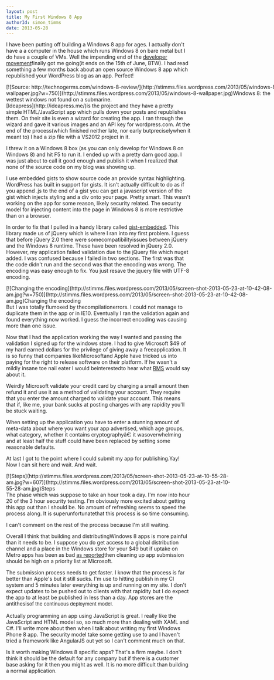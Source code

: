 ```yaml
---
layout: post
title: My First Windows 8 App
authorId: simon_timms
date: 2013-05-28
---
```


I have been putting off building a Windows 8 app for ages. I actually don't have a a computer in the house which runs Windows 8 on bare metal but I do have a couple of VMs. Well the impending end of the [developer movement](http://developermovement.ca)finally got me going(it ends on the 15th of June, BTW). I had read something a few months back about an open source Windows 8 app which republished your WordPress blog as an app. Perfect!

<div class="wp-caption aligncenter" id="attachment_2757" style="width: 760px">[![Source: http://technogerms.com/windows-8-review/](http://stimms.files.wordpress.com/2013/05/windows-8-wallpaper.jpg?w=750)](http://stimms.files.wordpress.com/2013/05/windows-8-wallpaper.jpg)Windows 8: the wettest windows not found on a submarine.

</div>[Ideapress](http://ideapress.me/)is the project and they have a pretty simple HTML/JavaScript app which pulls down your posts and republishes them. On their site is even a wizard for creating the app. I ran through the wizard and gave it various images and an API key for wordpress.com. At the end of the process(which finished neither late, nor early butpreciselywhen it meant to) I had a zip file with a VS2012 project in it.

I threw it on a Windows 8 box (as you can only develop for Windows 8 on Windows 8) and hit F5 to run it. I ended up with a pretty darn good app. I was just about to call it good enough and publish it when I realized that none of the source code on my blog was showing up.

I use embedded gists to show source code an provide syntax highlighting. WordPress has built in support for gists. It isn't actually difficult to do as if you append .js to the end of a gist you can get a javascript version of the gist which injects styling and a div onto your page. Pretty smart. This wasn't working on the app for some reason, likely security related. The security model for injecting content into the page in Windows 8 is more restrictive than on a browser.

In order to fix that I pulled in a handy library called [gist-embedded](https://github.com/blairvanderhoof/gist-embed). This library made us of jQuery which is where I ran into my first problem. I guess that before jQuery 2.0 there were somecompatibilityissues between jQuery and the Windows 8 runtime. These have been resolved in jQuery 2.0. However, my application failed validation due to the jQuery file which nuget added. I was confused because I failed in two sections. The first was that the code didn't run and the second was that the encoding was wrong. The encoding was easy enough to fix. You just resave the jquery file with UTF-8 encoding.

<div class="wp-caption aligncenter" id="attachment_2761" style="width: 760px">[![Changing the encoding](http://stimms.files.wordpress.com/2013/05/screen-shot-2013-05-23-at-10-42-08-am.jpg?w=750)](http://stimms.files.wordpress.com/2013/05/screen-shot-2013-05-23-at-10-42-08-am.jpg)Changing the encoding

</div>But I was totally flumoxed by thecompilationerrors. I could not manage to duplicate them in the app or in IE10. Eventually I ran the validation again and found everything now worked. I guess the incorrect encoding was causing more than one issue.

Now that I had the application working the way I wanted and passing the validation I signed up for the windows store. I had to give Microsoft $49 of my hard earned dollars for the privilege of giving away a freeapplication. It is so funny that companies likeMicrosoftand Apple have tricked us into paying for the right to release software on their platform. If he wasn't a mildly insane toe nail eater I would beinterestedto hear what [RMS](http://en.wikipedia.org/wiki/Richard_Stallman) would say about it.

Weirdly Microsoft validate your credit card by charging a small amount then refund it and use it as a method of validating your account. They require that you enter the amount charged to validate your account. This means that if, like me, your bank sucks at posting charges with any rapidity you'll be stuck waiting.

When setting up the application you have to enter a stunning amount of meta-data about where you want your app advertised, which age groups, what category, whether it contains cryptographyâ€¦ it wasoverwhelming and at least half the stuff could have been replaced by setting some reasonable defaults.

At last I got to the point where I could submit my app for publishing.Yay! Now I can sit here and wait. And wait.

<div class="wp-caption aligncenter" id="attachment_2762" style="width: 617px">[![Steps](http://stimms.files.wordpress.com/2013/05/screen-shot-2013-05-23-at-10-55-28-am.jpg?w=607)](http://stimms.files.wordpress.com/2013/05/screen-shot-2013-05-23-at-10-55-28-am.jpg)Steps

</div>The phase which was suppose to take an hour took a day. I'm now into hour 20 of the 3 hour security testing. I'm obviously more excited about getting this app out than I should be. No amount of refreshing seems to speed the process along. It is superunfortunatethat this process is so time consuming.

I can't comment on the rest of the process because I'm still waiting.

Overall I think that building and distributingWindows 8 apps is more painful than it needs to be. I suppose you do get access to a global distribution channel and a place in the Windows store for your $49 but if uptake on Metro apps has been as bad [as reported](http://www.businessinsider.com/windows-8-users-dont-use-metro-apps-2013-5)then cleaning up app submission should be high on a priority list at Microsoft.

The submission process needs to get faster. I know that the process is far better than Apple's but it still sucks. I'm use to hitting publish in my CI system and 5 minutes later everything is up and running on my site. I don't expect updates to be pushed out to clients with that rapidity but I do expect the app to at least be published in less than a day. App stores are the antithesis<span style="font-size:13px;line-height:19px;">of the continuous deployment model.</span>

Actually programming an app using JavaScript is great. I really like the JavaScript and HTML model so, so much more than dealing with XAML and C#. I'll write more about then when I talk about writing my first Windows Phone 8 app. The security model take some getting use to and I haven't tried a framework like AngularJS out yet so I can't comment much on that.

Is it worth making Windows 8 specific apps? That's a firm maybe. I don't think it should be the default for any company but if there is a customer base asking for it then you might as well. It is no more difficult than building a normal application.





